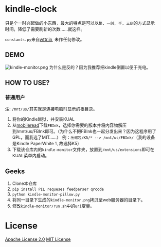 # kindle-clock
只是个一时兴起做的小东西，最大的特点是可以以`整, 一刻, 半, 三刻`的方式显示时间，降低了需要刷新的次数……就这样。

`constants.py`来自[wttr.in](https://github.com/chubin/wttr.in), 未作任何修改。

## DEMO

![kindle-monitor.png](https://test.yxyy.top/kindle-monitor.png)
为什么是反的？因为我推荐把kindle倒置以便于充电。

## HOW TO USE?

### 普通用户
注: `/mnt/us/`其实就是连接电脑时显示的根目录。
1. 将你的Kindle越狱，并安装KUAL
2. 从[mobileread](https://www.mobileread.com/forums/showthread.php?t=225030)下载`FBInk`，选择你需要的版本并将内容物解压到/mnt/us/FBInk即可。（为什么不把FBInk也一起分发出来？因为这程序用了GPL，而我选了MIT……）
例：`压缩包/K5/* --> /mnt/us/FBInk/`（我的设备是Kindle PaperWhite 1, 故选择K5）
3. 下载该仓库内的`kindle-monitor`文件夹，放置到`/mnt/us/extensions`即可在KUAL菜单内启动。

## Geeks
1. Clone本仓库
2. `pip install PIL requeses feedparser qrcode`
3. `python kindle-monitor-pillow.py`
4. 将同一目录下生成的`kindle-monitor.png`拷贝至web服务器的目录下。
5. 修改`kindle-monitor/run.sh`中的`uri`变量。

# License
[Apache License 2.0](https://github.com/chubin/wttr.in/blob/master/LICENSE)
[MIT License](https://github.com/Xuyiyang23333/kindle-clock/blob/main/LICENSE)
